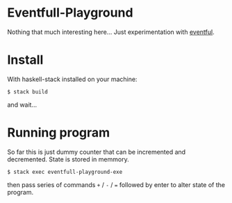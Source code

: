 # Eventfull-Playground

Nothing that much interesting here... Just experimentation with [eventful](https://github.com/jdreaver/eventful).


# Install

With haskell-stack installed on your machine:

```
$ stack build
```

and wait...

# Running program

So far this is just dummy counter that can be incremented and decremented. State is stored in memmory.

```
$ stack exec eventfull-playground-exe
```

then pass series of commands `+` / `-` / `=` followed by enter to alter state of the program.
